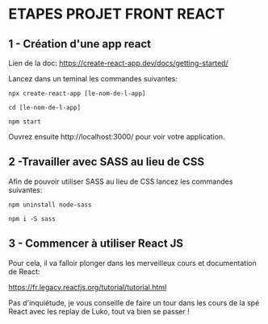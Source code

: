 # ETAPES PROJET FRONT REACT


## 1 - Création d'une app react

Lien de la doc: 
https://create-react-app.dev/docs/getting-started/

Lancez dans un teminal les commandes suivantes:

 `npx create-react-app [le-nom-de-l-app]`

`cd [le-nom-de-l-app]`

`npm start`

Ouvrez ensuite http://localhost:3000/ pour voir votre application.

## 2 -Travailler avec SASS au lieu de CSS

Afin de pouvoir utiliser SASS au lieu de CSS lancez les commandes suivantes:

`npm uninstall node-sass`

`npm i -S sass`

## 3 - Commencer à utiliser React JS

Pour cela, il va falloir plonger dans les merveilleux cours et documentation de React: 

https://fr.legacy.reactjs.org/tutorial/tutorial.html

Pas d'inquiétude, je vous conseille de faire un tour dans les cours de la spé React avec les replay de Luko, tout va bien se passer !
